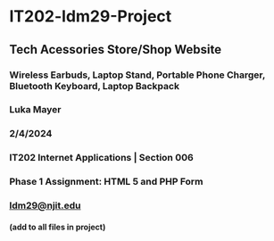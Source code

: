 # IT202-ldm29-Project 
## Tech Acessories Store/Shop Website
### Wireless Earbuds, Laptop Stand, Portable Phone Charger, Bluetooth Keyboard, Laptop Backpack
### Luka Mayer
### 2/4/2024
### IT202 Internet Applications | Section 006
### Phase 1 Assignment: HTML 5 and PHP Form
### ldm29@njit.edu
#### (add to all files in project)